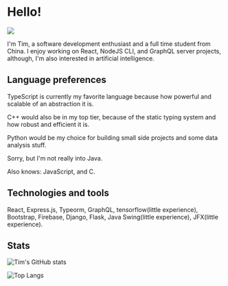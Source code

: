 # Hello!

![](https://komarev.com/ghpvc/?username=timthedev07&label=views&color=blue&style=flat-square)


I'm Tim, a software development enthusiast and a full time student from China.
I enjoy working on React, NodeJS CLI, and GraphQL server projects, although, I'm also interested in artificial intelligence.

## Language preferences
TypeScript is currently my favorite language because how powerful and scalable of an abstraction it is.

C++ would also be in my top tier, because of the static typing system and how robust and efficient it is.

Python would be my choice for building small side projects and some data analysis stuff.

Sorry, but I'm not really into Java.

Also knows: JavaScript, and C.

## Technologies and tools
React, Express.js, Typeorm, GraphQL, tensorflow(little experience), Bootstrap, Firebase, Django, Flask, Java Swing(little experience), JFX(little experience).

## Stats

![Tim's GitHub stats](https://github-readme-stats.vercel.app/api?username=timthedev07&show_icons=true&theme=gruvbox)

![Top Langs](https://github-readme-stats.vercel.app/api/top-langs/?username=timthedev07&theme=gruvbox)
